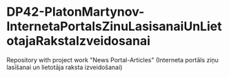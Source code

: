 # DP42-PlatonMartynov-InternetaPortalsZinuLasisanaiUnLietotajaRakstaIzveidosanai
Repository with project work "News Portal-Articles" (Interneta portāls ziņu lasīšanai un lietotāja raksta izveidošanai)
